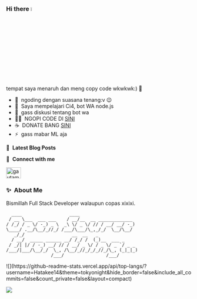### Hi there <a href="https://github.com/Hatakee14/"><img src="https://media.giphy.com/media/hvRJCLFzcasrR4ia7z/giphy.gif" width="5%"></a>
tempat saya menaruh dan meng copy code wkwkwk:) :rofl:

- 🔭 &nbsp;ngoding dengan suasana tenang:v :wink:
- 🌱 &nbsp;Saya mempelajari Ci4, bot WA node.js
- 💬 &nbsp;gass diskusi tentang bot wa 
- 👨‍💻 &nbsp;NGOPI CODE DI [SINI](https://www.github.com/)
- ☕ &nbsp;DONATE BANG [SINI](https://ibb.co/HrK34rM)
- ⚡ &nbsp;gass mabar ML aja

📕 &nbsp;**Latest Blog Posts**

🔗 &nbsp;**Connect with me**
<p align="left">

<a href="https://instagram.com/_nafimlna" target="blank"><img align="center" src="https://raw.githubusercontent.com/rahuldkjain/github-profile-readme-generator/master/src/images/icons/Social/instagram.svg" alt="gautamkrishnar" height="30" width="40" /></a>

### ✨&nbsp; About Me

Bismillah Full Stack Developer walaupun copas xixixi.


```
  ____                  ____                      
 / __ \___  ___ ___    / __/__  __ _____________  
/ /_/ / _ \/ -_) _ \  _\ \/ _ \/ // / __/ __/ -_) 
\____/ .__/\__/_//_/ /___/\___/\_,_/_/  \__/\__/  
   _/_/                  __  __   _               
  / __/  _____ ______ __/ /_/ /  (_)__  ___ _     
 / _/| |/ / -_) __/ // / __/ _ \/ / _ \/ _ `/ _ _ 
/___/|___/\__/_/  \_, /\__/_//_/_/_//_/\_, (_|_|_)
                 /___/                /___/       
```

</details>
![](https://github-readme-stats.vercel.app/api/top-langs/?username=Hatakee14&theme=tokyonight&hide_border=false&include_all_commits=false&count_private=false&layout=compact)

[![](https://visitcount.itsvg.in/api?id=Hatakee14&icon=0&color=0)](https://visitcount.itsvg.in)

<img alt='analytics' src='https://profile-counter.glitch.me/gautamkrishnar/count.svg' width='0px'>
